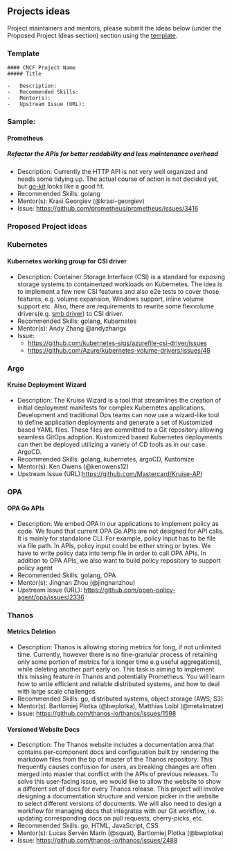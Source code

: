 ## Projects ideas

Project maintainers and mentors, please submit the ideas below (under the Proposed Project Ideas section) section using the [template](/PROJECT_IDEA_TEMPLATE.md).

### Template

```
#### CNCF Project Name
##### Title

-	Description:
-	Recommended Skills:
-	Mentor(s):
-	Upstream Issue (URL):
```

### Sample:

#### Prometheus
##### Refactor the APIs for better readability and less maintenance overhead

- Description: Currently the HTTP API is not very well organized and needs some tidying up. The actual course of action is not decided yet, but [go-kit](https://github.com/go-kit/kit) looks like a good fit.
-	Recommended Skills: golang
-	Mentor(s): Krasi Georgiev (@krasi-georgiev)
-	Issue: https://github.com/prometheus/prometheus/issues/3416

### Proposed Project ideas

### Kubernetes

#### Kubernetes working group for CSI driver

-	Description: Container Storage Interface (CSI) is a standard for exposing storage systems to containerized workloads on Kubernetes. The idea is to implement a few new CSI features and also e2e tests to cover those features, e.g. volume expansion, Windows support, inline volume support etc. Also, there are requirements to rewrite some flexvolume drivers(e.g. [smb driver](https://github.com/Azure/kubernetes-volume-drivers/tree/master/flexvolume/smb)) to CSI driver.
-	Recommended Skills: golang, Kubernetes
-	Mentor(s): Andy Zhang @andyzhangx
-	Issue:
	-	https://github.com/kubernetes-sigs/azurefile-csi-driver/issues
	-	https://github.com/Azure/kubernetes-volume-drivers/issues/48

### Argo

#### Kruise Deployment Wizard

-	Description: The Kruise Wizard is a tool that streamlines the creation of initial deployment manifests for complex Kubernetes applications. Development and traditional Ops teams can now use a wizard-like tool to define application deployments and generate a set of Kustomized based YAML files. These files are committed to a Git repository allowing seamless GitOps adoption. Kustomized based Kubernetes deployments can then be deployed utilizing a variety of CD tools as in our case: ArgoCD.
-	Recommended Skills: golang, kubernetes, argoCD, Kustomize
-	Mentor(s): Ken Owens (@kenowens12)
-	Upstream Issue (URL):https://github.com/Mastercard/Kruise-API


### OPA

#### OPA Go APIs

-	Description: We embed OPA in our applications to implement policy as code. We found that current OPA Go APIs are not designed for API calls. It is mainly for standalone CLI.  For example, policy input has to be file via file path. In APIs, policy input could be either string or bytes.  We have to write policy data into temp file in order to call OPA APIs.  In addition to OPA APIs, we also want to build policy repository to support policy agent   
-	Recommended Skills: golang, OPA
-	Mentor(s): Jingnan Zhou (@jingnanzhou)
-	Upstream Issue (URL): https://github.com/open-policy-agent/opa/issues/2336

### Thanos

#### Metrics Deletion 

- Description: Thanos is allowing storing metrics for long, if not unlimited time. Currently, however there is no fine-granular process of retaining only some portion of metrics for a longer time e.g useful aggregations), while deleting another part early on. This task is aiming to implement this missing feature in Thanos and potentially Prometheus. You will learn how to write efficient and reliable distributed systems, and how to deal with large scale challenges.
- Recommended Skills: go, distributed systems, object storage (AWS, S3)
- Mentor(s): Bartlomiej Plotka (@bwplotka), Matthias Loibl (@metalmatze)
- Issue: https://github.com/thanos-io/thanos/issues/1598

#### Versioned Website Docs

- Description: The Thanos website includes a documentation area that contains per-component docs and configuration built by rendering the markdown files from the tip of master of the Thanos repository. This frequently causes confusion for users, as breaking changes are often merged into master that conflict with the APIs of previous releases. To solve this user-facing issue, we would like to allow the website to show a different set of docs for every Thanos release. This project will involve designing a documentation structure and version picker in the website to select different versions of documents. We will also need to design a workflow for managing docs that integrates with our Git workflow, i.e. updating corresponding docs on pull requests, cherry-picks, etc.
- Recommended Skills: go, HTML, JavaScript, CSS
- Mentor(s): Lucas Servén Marín (@squat), Bartlomiej Plotka (@bwplotka)
- Issue: https://github.com/thanos-io/thanos/issues/2488
 

